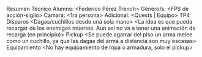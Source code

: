 Resumen Técnico
Alumno: <Federico Pérez Trench>
Género/s: <FPS de acción-sigilo>
Camara: <1ra persona>
Adicional: <Quests | Equipo>
TP4
Disparos
<Dagas/cuchillos desde una sola mano>
<La idea es que pueda recargar de los enemigos muertos. Aun así no va a tener una animación de recarga (en principio)>
Pickup
<Se puede agarrar del piso un arma melee como un cuchillo, ya que las dagas del arma a distancia son muy escasas>
Equipamiento
<No hay equipamiento de ropa o armadura, solo el pickup>
